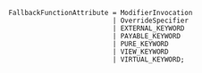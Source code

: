<!-- This file is generated automatically by infrastructure scripts. Please don't edit by hand. -->

```{ .ebnf .slang-ebnf #FallbackFunctionAttribute }
FallbackFunctionAttribute = ModifierInvocation
                          | OverrideSpecifier
                          | EXTERNAL_KEYWORD
                          | PAYABLE_KEYWORD
                          | PURE_KEYWORD
                          | VIEW_KEYWORD
                          | VIRTUAL_KEYWORD;
```
